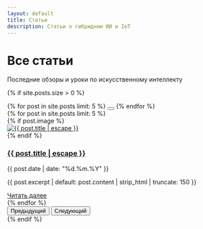```yaml
---
layout: default
title: Статьи
description: Статьи о гибридном ИИ и IoT
---
```


<div class="container py-4">
  <h1 class="text-center mb-2">Все статьи</h1>
  <p class="text-center mb-5">Последние обзоры и уроки по искусственному интеллекту</p>

  {% if site.posts.size > 0 %}
  <div id="articlesCarousel" class="carousel slide mb-5" data-bs-ride="carousel" data-bs-interval="5000">
    <div class="carousel-indicators">
      {% for post in site.posts limit: 5 %}
      <button type="button" data-bs-target="#articlesCarousel" data-bs-slide-to="{{ forloop.index0 }}" 
              class="{% if forloop.first %}active{% endif %}" 
              aria-label="Слайд {{ forloop.index }}"></button>
      {% endfor %}
    </div>
    <div class="carousel-inner rounded-3">
      {% for post in site.posts limit: 5 %}
      <div class="carousel-item {% if forloop.first %}active{% endif %}">
        <div class="container">
          <div class="row justify-content-center">
            <div class="col-md-10 col-lg-8">
              <div class="neural-card-3d p-4">
                <div class="row align-items-center">
                  {% if post.image %}
                  <div class="col-md-5 mb-3 mb-md-0">
                    <a href="{{ post.url | relative_url }}">
                      <img src="{{ post.image | relative_url }}" class="img-fluid rounded carousel-image" 
                           alt="{{ post.title | escape }}" loading="lazy">
                    </a>
                  </div>
                  {% endif %}
                  <div class="{% if post.image %}col-md-7{% else %}col-12{% endif %}">
                    <div class="carousel-caption-content text-start">
                      <h3 class="h4"><a href="{{ post.url | relative_url }}" class="text-decoration-none text-light">{{ post.title | escape }}</a></h3>
                      <p class="post-date text-muted mb-2">{{ post.date | date: "%d.%m.%Y" }}</p>
                      <p class="excerpt mb-3">{{ post.excerpt | default: post.content | strip_html | truncate: 150 }}</p>
                      <a href="{{ post.url | relative_url }}" class="btn btn-outline-light btn-sm">Читать далее</a>
                    </div>
                  </div>
                </div>
              </div>
            </div>
          </div>
        </div>
      </div>
      {% endfor %}
    </div>
    <button class="carousel-control-prev" type="button" data-bs-target="#articlesCarousel" data-bs-slide="prev">
      <span class="carousel-control-prev-icon" aria-hidden="true"></span>
      <span class="visually-hidden">Предыдущий</span>
    </button>
    <button class="carousel-control-next" type="button" data-bs-target="#articlesCarousel" data-bs-slide="next">
      <span class="carousel-control-next-icon" aria-hidden="true"></span>
      <span class="visually-hidden">Следующий</span>
    </button>
  </div>
  {% endif %}
</div>
